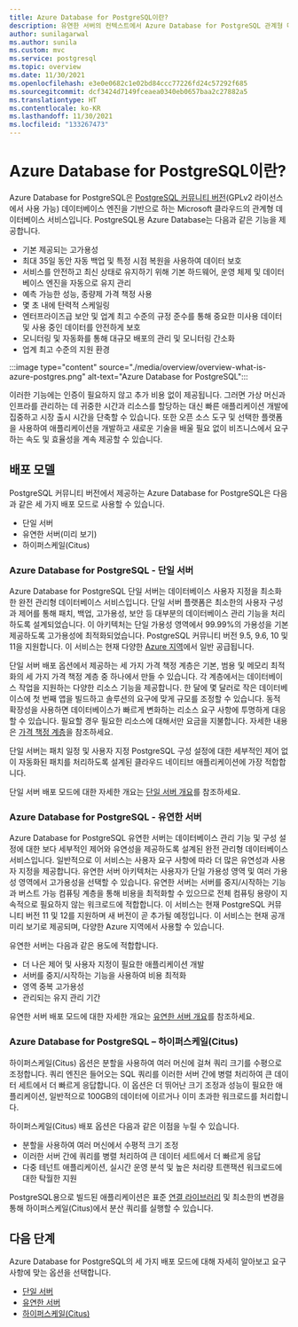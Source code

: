 ```yaml
---
title: Azure Database for PostgreSQL이란?
description: 유연한 서버의 컨텍스트에서 Azure Database for PostgreSQL 관계형 데이터베이스 서비스에 대한 개요를 제공합니다.
author: sunilagarwal
ms.author: sunila
ms.custom: mvc
ms.service: postgresql
ms.topic: overview
ms.date: 11/30/2021
ms.openlocfilehash: e3e0e0682c1e02bd84ccc77226fd24c57292f685
ms.sourcegitcommit: dcf3424d7149fceaea0340eb0657baa2c27882a5
ms.translationtype: HT
ms.contentlocale: ko-KR
ms.lasthandoff: 11/30/2021
ms.locfileid: "133267473"
---
```

# <a name="what-is-azure-database-for-postgresql"></a>Azure Database for PostgreSQL이란?

Azure Database for PostgreSQL은 [PostgreSQL 커뮤니티 버전](https://www.postgresql.org/)(GPLv2 라이선스에서 사용 가능) 데이터베이스 엔진을 기반으로 하는 Microsoft 클라우드의 관계형 데이터베이스 서비스입니다. PostgreSQL용 Azure Database는 다음과 같은 기능을 제공합니다.

- 기본 제공되는 고가용성
- 최대 35일 동안 자동 백업 및 특정 시점 복원을 사용하여 데이터 보호
- 서비스를 안전하고 최신 상태로 유지하기 위해 기본 하드웨어, 운영 체제 및 데이터베이스 엔진을 자동으로 유지 관리
- 예측 가능한 성능, 종량제 가격 책정 사용
- 몇 초 내에 탄력적 스케일링
- 엔터프라이즈급 보안 및 업계 최고 수준의 규정 준수를 통해 중요한 미사용 데이터 및 사용 중인 데이터를 안전하게 보호
- 모니터링 및 자동화를 통해 대규모 배포의 관리 및 모니터링 간소화
- 업계 최고 수준의 지원 환경

 :::image type="content" source="./media/overview/overview-what-is-azure-postgres.png" alt-text="Azure Database for PostgreSQL":::

이러한 기능에는 인증이 필요하지 않고 추가 비용 없이 제공됩니다. 그러면 가상 머신과 인프라를 관리하는 데 귀중한 시간과 리소스를 할당하는 대신 빠른 애플리케이션 개발에 집중하고 시장 출시 시간을 단축할 수 있습니다. 또한 오픈 소스 도구 및 선택한 플랫폼을 사용하여 애플리케이션을 개발하고 새로운 기술을 배울 필요 없이 비즈니스에서 요구하는 속도 및 효율성을 계속 제공할 수 있습니다.

## <a name="deployment-models"></a>배포 모델

PostgreSQL 커뮤니티 버전에서 제공하는 Azure Database for PostgreSQL은 다음과 같은 세 가지 배포 모드로 사용할 수 있습니다.

- 단일 서버
- 유연한 서버(미리 보기)
- 하이퍼스케일(Citus)

### <a name="azure-database-for-postgresql---single-server"></a>Azure Database for PostgreSQL - 단일 서버

Azure Database for PostgreSQL 단일 서버는 데이터베이스 사용자 지정을 최소화한 완전 관리형 데이터베이스 서비스입니다. 단일 서버 플랫폼은 최소한의 사용자 구성과 제어를 통해 패치, 백업, 고가용성, 보안 등 대부분의 데이터베이스 관리 기능을 처리하도록 설계되었습니다. 이 아키텍처는 단일 가용성 영역에서 99.99%의 가용성을 기본 제공하도록 고가용성에 최적화되었습니다. PostgreSQL 커뮤니티 버전 9.5, 9.6, 10 및 11을 지원합니다. 이 서비스는 현재 다양한 [Azure 지역](https://azure.microsoft.com/global-infrastructure/services/)에서 일반 공급됩니다.

단일 서버 배포 옵션에서 제공하는 세 가지 가격 책정 계층은 기본, 범용 및 메모리 최적화의 세 가지 가격 책정 계층 중 하나에서 만들 수 있습니다. 각 계층에서는 데이터베이스 작업을 지원하는 다양한 리소스 기능을 제공합니다. 한 달에 몇 달러로 작은 데이터베이스에 첫 번째 앱을 빌드하고 솔루션의 요구에 맞게 규모를 조정할 수 있습니다. 동적 확장성을 사용하면 데이터베이스가 빠르게 변화하는 리소스 요구 사항에 투명하게 대응할 수 있습니다. 필요할 경우 필요한 리소스에 대해서만 요금을 지불합니다. 자세한 내용은 [가격 책정 계층](./concepts-pricing-tiers.md)을 참조하세요.

단일 서버는 패치 일정 및 사용자 지정 PostgreSQL 구성 설정에 대한 세부적인 제어 없이 자동화된 패치를 처리하도록 설계된 클라우드 네이티브 애플리케이션에 가장 적합합니다.

단일 서버 배포 모드에 대한 자세한 개요는 [단일 서버 개요](./overview-single-server.md)를 참조하세요.

### <a name="azure-database-for-postgresql---flexible-server"></a>Azure Database for PostgreSQL - 유연한 서버

Azure Database for PostgreSQL 유연한 서버는 데이터베이스 관리 기능 및 구성 설정에 대한 보다 세부적인 제어와 유연성을 제공하도록 설계된 완전 관리형 데이터베이스 서비스입니다. 일반적으로 이 서비스는 사용자 요구 사항에 따라 더 많은 유연성과 사용자 지정을 제공합니다. 유연한 서버 아키텍처는 사용자가 단일 가용성 영역 및 여러 가용성 영역에서 고가용성을 선택할 수 있습니다. 유연한 서버는 서버를 중지/시작하는 기능과 버스트 가능 컴퓨팅 계층을 통해 비용을 최적화할 수 있으므로 전체 컴퓨팅 용량이 지속적으로 필요하지 않는 워크로드에 적합합니다. 이 서비스는 현재 PostgreSQL 커뮤니티 버전 11 및 12를 지원하며 새 버전이 곧 추가될 예정입니다. 이 서비스는 현재 공개 미리 보기로 제공되며, 다양한 Azure 지역에서 사용할 수 있습니다.

유연한 서버는 다음과 같은 용도에 적합합니다.

- 더 나은 제어 및 사용자 지정이 필요한 애플리케이션 개발
- 서버를 중지/시작하는 기능을 사용하여 비용 최적화
- 영역 중복 고가용성
- 관리되는 유지 관리 기간
  
유연한 서버 배포 모드에 대한 자세한 개요는 [유연한 서버 개요](./flexible-server/overview.md)를 참조하세요.

### <a name="azure-database-for-postgresql--hyperscale-citus"></a>Azure Database for PostgreSQL – 하이퍼스케일(Citus)

하이퍼스케일(Citus) 옵션은 분할을 사용하여 여러 머신에 걸쳐 쿼리 크기를 수평으로 조정합니다. 쿼리 엔진은 들어오는 SQL 쿼리를 이러한 서버 간에 병렬 처리하여 큰 데이터 세트에서 더 빠르게 응답합니다. 이 옵션은 더 뛰어난 크기 조정과 성능이 필요한 애플리케이션, 일반적으로 100GB의 데이터에 이르거나 이미 초과한 워크로드를 처리합니다.

하이퍼스케일(Citus) 배포 옵션은 다음과 같은 이점을 누릴 수 있습니다.

- 분할을 사용하여 여러 머신에서 수평적 크기 조정
- 이러한 서버 간에 쿼리를 병렬 처리하여 큰 데이터 세트에서 더 빠르게 응답
- 다중 테넌트 애플리케이션, 실시간 운영 분석 및 높은 처리량 트랜잭션 워크로드에 대한 탁월한 지원
  
PostgreSQL용으로 빌드된 애플리케이션은 표준 [연결 라이브러리](./concepts-connection-libraries.md) 및 최소한의 변경을 통해 하이퍼스케일(Citus)에서 분산 쿼리를 실행할 수 있습니다.

## <a name="next-steps"></a>다음 단계

Azure Database for PostgreSQL의 세 가지 배포 모드에 대해 자세히 알아보고 요구 사항에 맞는 옵션을 선택합니다.

- [단일 서버](./overview-single-server.md)
- [유연한 서버](./flexible-server/overview.md)
- [하이퍼스케일(Citus)](./hyperscale-overview.md)
